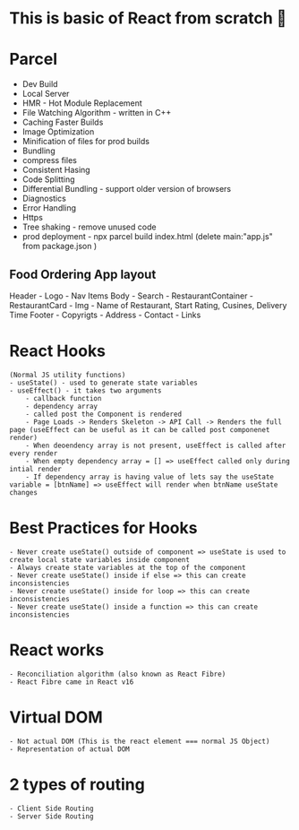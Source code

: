 # This is basic of React from scratch 🍿


# Parcel
- Dev Build
- Local Server
- HMR - Hot Module Replacement
- File Watching Algorithm - written in C++
- Caching Faster Builds
- Image Optimization
- Minification of files for prod builds
- Bundling
- compress files
- Consistent Hasing
- Code Splitting
- Differential Bundling - support older version of browsers
- Diagnostics
- Error Handling
- Https
- Tree shaking - remove unused code
- prod deployment - npx parcel build index.html (delete main:"app.js" from package.json )


## Food Ordering App layout
Header
    - Logo
    - Nav Items
Body
    - Search
    - RestaurantContainer
        - RestaurantCard
            - Img
            - Name of Restaurant, Start Rating, Cusines, Delivery Time
Footer
    - Copyrigts
    - Address
    - Contact
    - Links

# React Hooks
    (Normal JS utility functions)
    - useState() - used to generate state variables
    - useEffect() - it takes two arguments 
        - callback function
        - dependency array
        - called post the Component is rendered
        - Page Loads -> Renders Skeleton -> API Call -> Renders the full page (useEffect can be useful as it can be called post componenet render)
        - When deoendency array is not present, useEffect is called after every render
        - When empty dependency array = [] => useEffect called only during intial render
        - If dependency array is having value of lets say the useState variable = [btnName] => useEffect will render when btnName useState changes

# Best Practices for Hooks
    - Never create useState() outside of component => useState is used to create local state variables inside component
    - Always create state variables at the top of the component
    - Never create useState() inside if else => this can create inconsistencies 
    - Never create useState() inside for loop => this can create inconsistencies 
    - Never create useState() inside a function => this can create inconsistencies 

# React works
    - Reconciliation algorithm (also known as React Fibre)
    - React Fibre came in React v16

# Virtual DOM
    - Not actual DOM (This is the react element === normal JS Object)
    - Representation of actual DOM

# 2 types of routing
    - Client Side Routing
    - Server Side Routing